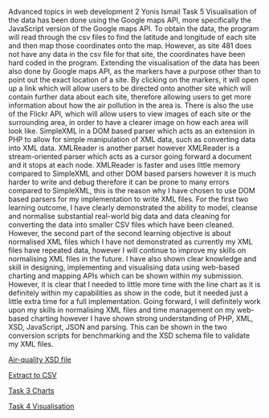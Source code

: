 Advanced topics in web development 2 Yonis Ismail
Task 5
Visualisation of the data has been done using the Google maps API, more specifically the JavaScript version of the Google maps API. To obtain the data, the program will read through the csv files to find the latitude and longitude of each site and then map those coordinates onto the map. However, as site 481 does not have any data in the csv file for that site, the coordinates have been hard coded in the program.
Extending the visualisation of the data has been also done by Google maps API, as the markers have a purpose other than to point out the exact location of a site. By clicking on the markers, it will open up a link which will allow users to be directed onto another site which will contain further data about each site, therefore allowing users to get more information about how the air pollution in the area is. There is also the use of the Flickr API, which will allow users to view images of each site or the surrounding area, in order to have a clearer image on how each area will look like.
SimpleXML in a DOM based parser which acts as an extension in PHP to allow for simple manipulation of XML data, such as converting data into XML data. XMLReader is another parser however XMLReader is a stream-oriented parser which acts as a cursor going forward a document and it stops at each node. XMLReader is faster and uses little memory compared to SimpleXML and other DOM based parsers however it is much harder to write and debug therefore it can be prone to many errors compared to SimpleXML, this is the reason why I have chosen to use DOM based parsers for my implementation to write XML files.
For the first two learning outcome, I have clearly demonstrated the ability to model, cleanse and normalise substantial real-world big data and data cleaning for converting the data into smaller CSV files which have been cleaned. However, the second part of the second learning objective is about normalised XML files which I have not demonstrated as currently my XML files have repeated data, however I will continue to improve my skills on normalising XML files in the future. I have also shown clear knowledge and skill in designing, implementing and visualising data using web-based charting and mapping APIs which can be shown within my submission. However, it is clear that I needed to little more time with the line chart as it is definitely within my capabilities as show in the code, but it needed just a little extra time for a full implementation.
Going forward, I will definitely work upon my skills in normalising XML files and time management on my web-based charting however I have shown strong understanding of PHP, XML, XSD, JavaScript, JSON and parsing. This can be shown in the two conversion scripts for benchmarking and the XSD schema file to validate my XML files. 
 
[Air-quality XSD file](air-quality.xsd)

[Extract to CSV](extract-to-csv.php)

[Task 3 Charts](Task3main.html)

[Task 4 Visualisation](Task4.php)

